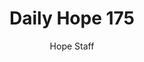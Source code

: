 ---
image: /assets/img/daily-hope-default-artwork.png
title: Daily Hope 175
number: 175
categories:
  - Daily Hope
author: Hope Staff
notes: Daily Hope 175
embed: >-
  <iframe src="https://open.spotify.com/embed/episode/7GOjVSl8KQOBMb400FPVLK?utm_source=generator" width="400px" height="102px" frameborder=“0" scrolling=“no”></iframe>
---